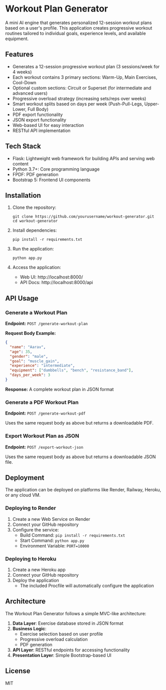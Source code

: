 # Workout Plan Generator

A mini AI engine that generates personalized 12-session workout plans based on a user's profile. This application creates progressive workout routines tailored to individual goals, experience levels, and available equipment.

## Features

- Generates a 12-session progressive workout plan (3 sessions/week for 4 weeks)
- Each workout contains 3 primary sections: Warm-Up, Main Exercises, Cool-Down
- Optional custom sections: Circuit or Superset (for intermediate and advanced users)
- Progressive overload strategy (increasing sets/reps over weeks)
- Smart workout splits based on days per week (Push-Pull-Legs, Upper-Lower, Full Body)
- PDF export functionality
- JSON export functionality
- Web-based UI for easy interaction
- RESTful API implementation

## Tech Stack

- Flask: Lightweight web framework for building APIs and serving web content
- Python 3.7+: Core programming language
- FPDF: PDF generation
- Bootstrap 5: Frontend UI components

## Installation

1. Clone the repository:
   ```
   git clone https://github.com/yourusername/workout-generator.git
   cd workout-generator
   ```

2. Install dependencies:
   ```
   pip install -r requirements.txt
   ```

3. Run the application:
   ```
   python app.py
   ```

4. Access the application:
   - Web UI: http://localhost:8000/
   - API Docs: http://localhost:8000/api

## API Usage

### Generate a Workout Plan

**Endpoint:** `POST /generate-workout-plan`

**Request Body Example:**
```json
{
  "name": "Aarav",
  "age": 35,
  "gender": "male",
  "goal": "muscle_gain",
  "experience": "intermediate",
  "equipment": ["dumbbells", "bench", "resistance_band"],
  "days_per_week": 3
}
```

**Response:** A complete workout plan in JSON format

### Generate a PDF Workout Plan

**Endpoint:** `POST /generate-workout-pdf`

Uses the same request body as above but returns a downloadable PDF.

### Export Workout Plan as JSON

**Endpoint:** `POST /export-workout-json`

Uses the same request body as above but returns a downloadable JSON file.

## Deployment

The application can be deployed on platforms like Render, Railway, Heroku, or any cloud VM.

### Deploying to Render

1. Create a new Web Service on Render
2. Connect your GitHub repository
3. Configure the service:
   - Build Command: `pip install -r requirements.txt`
   - Start Command: `python app.py`
   - Environment Variable: `PORT=10000`

### Deploying to Heroku

1. Create a new Heroku app
2. Connect your GitHub repository
3. Deploy the application
   - The included Procfile will automatically configure the application

## Architecture

The Workout Plan Generator follows a simple MVC-like architecture:

1. **Data Layer**: Exercise database stored in JSON format
2. **Business Logic**: 
   - Exercise selection based on user profile
   - Progressive overload calculation
   - PDF generation
3. **API Layer**: RESTful endpoints for accessing functionality
4. **Presentation Layer**: Simple Bootstrap-based UI

## License

MIT
